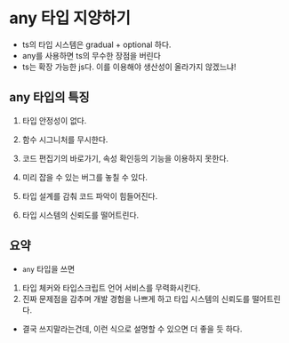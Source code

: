 # any 타입 지양하기

- ts의 타입 시스템은 gradual + optional 하다.
- any를 사용하면 ts의 무수한 장점을 버린다
- ts는 확장 가능한 js다. 이를 이용해야 생산성이 올라가지 않겠느냐!

## any 타입의 특징

1. 타입 안정성이 없다.

2. 함수 시그니처를 무시한다.

3. 코드 편집기의 바로가기, 속성 확인등의 기능을 이용하지 못한다.

4. 미리 잡을 수 있는 버그를 놓칠 수 있다.

5. 타입 설계를 감춰 코드 파악이 힘들어진다.

6. 타입 시스템의 신뢰도를 떨어트린다.

## 요약

- `any` 타입을 쓰면

1. 타입 체커와 타입스크립트 언어 서비스를 무력화시킨다.
2. 진짜 문제점을 감추며 개발 경험을 나쁘게 하고 타입 시스템의 신뢰도를 떨어트린다.

- 결국 쓰지말라는건데, 이런 식으로 설명할 수 있으면 더 좋을 듯 하다.
